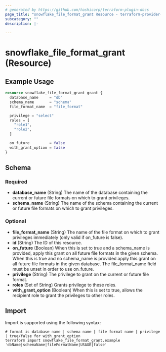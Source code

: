```yaml
---
# generated by https://github.com/hashicorp/terraform-plugin-docs
page_title: "snowflake_file_format_grant Resource - terraform-provider-snowflake"
subcategory: ""
description: |-
  
---
```


# snowflake_file_format_grant (Resource)



## Example Usage

```terraform
resource snowflake_file_format_grant grant {
  database_name     = "db"
  schema_name       = "schema"
  file_format_name  = "file_format"

  privilege = "select"
  roles = [
    "role1",
    "role2",
  ]

  on_future         = false
  with_grant_option = false
}
```

<!-- schema generated by tfplugindocs -->
## Schema

### Required

- **database_name** (String) The name of the database containing the current or future file formats on which to grant privileges.
- **schema_name** (String) The name of the schema containing the current or future file formats on which to grant privileges.

### Optional

- **file_format_name** (String) The name of the file format on which to grant privileges immediately (only valid if on_future is false).
- **id** (String) The ID of this resource.
- **on_future** (Boolean) When this is set to true and a schema_name is provided, apply this grant on all future file formats in the given schema. When this is true and no schema_name is provided apply this grant on all future file formats in the given database. The file_format_name field must be unset in order to use on_future.
- **privilege** (String) The privilege to grant on the current or future file format.
- **roles** (Set of String) Grants privilege to these roles.
- **with_grant_option** (Boolean) When this is set to true, allows the recipient role to grant the privileges to other roles.

## Import

Import is supported using the following syntax:

```shell
# format is database name | schema name | file format name | privilege | true/false for with_grant_option
terraform import snowflake_file_format_grant.example 'dbName|schemaName|fileFormatName|USAGE|false'
```
